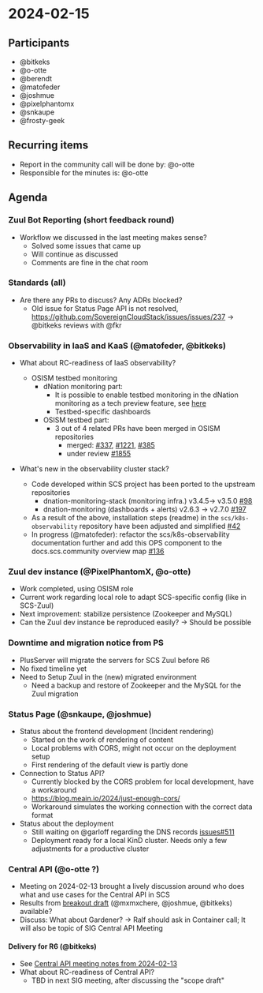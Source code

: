 # 2024-02-15

## Participants

- @bitkeks
- @o-otte
- @berendt
- @matofeder
- @joshmue
- @pixelphantomx
- @snkaupe
- @frosty-geek

## Recurring items

- Report in the community call will be done by: @o-otte
- Responsible for the minutes is: @o-otte

## Agenda

### Zuul Bot Reporting (short feedback round)

- Workflow we discussed in the last meeting makes sense?
    - Solved some issues that came up
    - Will continue as discussed
    - Comments are fine in the chat room

### Standards (all)

- Are there any PRs to discuss? Any ADRs blocked?
    - Old issue for Status Page API is not resolved, https://github.com/SovereignCloudStack/issues/issues/237 -> @bitkeks reviews with @fkr

### Observability in IaaS and KaaS (@matofeder, @bitkeks)

- What about RC-readiness of IaaS observability?
    - OSISM testbed monitoring
        - dNation monitoring part:
            - It is possible to enable testbed monitoring in the dNation monitoring as a tech preview feature, see [here](https://github.com/dNationCloud/kubernetes-monitoring/blob/main/chart/values.yaml#L90)
            - Testbed-specific dashboards
        - OSISM testbed part:
            - 3 out of 4 related PRs have been merged in OSISM repositories
                - merged: [#337](https://github.com/osism/ansible-playbooks/pull/337), [#1221](https://github.com/osism/ansible-collection-services/pull/1221), [#385](https://github.com/osism/cfg-generics/pull/385)
                - under review [#1855](https://github.com/osism/testbed/pull/1855)
                
- What's new in the observability cluster stack?
    - Code developed within SCS project has been ported to the upstream repositories
        - dnation-monitoring-stack (monitoring infra.) v3.4.5-> v3.5.0 [#98](https://github.com/dNationCloud/kubernetes-monitoring-stack/pull/98)
        - dnation-monitoring (dashboards + alerts) v2.6.3 -> v2.7.0 [#197](https://github.com/dNationCloud/kubernetes-monitoring/pull/197)
    - As a result of the above, installation steps (readme) in the `scs/k8s-observability` repository have been adjusted and simplified [#42](https://github.com/SovereignCloudStack/k8s-observability/pull/42)
    - In progress (@matofeder): refactor the scs/k8s-observability documentation further and add this OPS component to the docs.scs.community overview map [#136](https://github.com/SovereignCloudStack/docs/issues/136) 

### Zuul dev instance (@PixelPhantomX, @o-otte)

- Work completed, using OSISM role
- Current work regarding local role to adapt SCS-specific config (like in SCS-Zuul)
- Next improvement: stabilize persistence (Zookeeper and MySQL)
- Can the Zuul dev instance be reproduced easily? -> Should be possible

### Downtime and migration notice from PS

- PlusServer will migrate the servers for SCS Zuul before R6
- No fixed timeline yet
- Need to Setup Zuul in the (new) migrated environment
    - Need a backup and restore of Zookeeper and the MySQL for the Zuul migration

### Status Page (@snkaupe, @joshmue)

- Status about the frontend development (Incident rendering)
    - Started on the work of rendering of content
    - Local problems with CORS, might not occur on the deployment setup
    - First rendering of the default view is partly done
- Connection to Status API?
    - Currently blocked by the CORS problem for local development, have a workaround
    - https://blog.meain.io/2024/just-enough-cors/
    - Workaround simulates the working connection with the correct data format
- Status about the deployment
    - Still waiting on @garloff regarding the DNS records [issues#511](https://github.com/SovereignCloudStack/issues/issues/511)
    - Deployment ready for a local KinD cluster. Needs only a few adjustments for a productive cluster

### Central API (@o-otte ?)

- Meeting on 2024-02-13 brought a lively discussion around who does what and use cases for the Central API in SCS
- Results from [breakout draft](https://input.scs.community/scs-sig-central-api-scope#) (@mxmxchere, @joshmue, @bitkeks) available?
- Discuss: What about Gardener? -> Ralf should ask in Container call; It will also be topic of SIG Central API Meeting

#### Delivery for R6 (@bitkeks)

- See [Central API meeting notes from 2024-02-13](https://input.scs.community/2024-scs-sig-central-api?both#What%E2%80%99s-ready-for-R6-bitkeks)
- What about RC-readiness of Central API?
    - TBD in next SIG meeting, after discussing the "scope draft"

